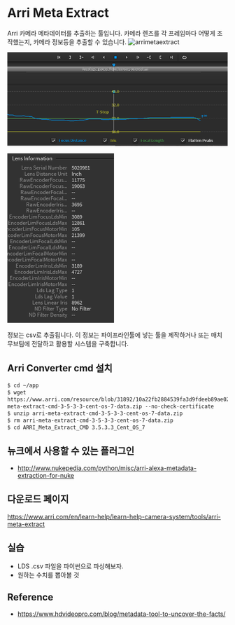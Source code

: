 # Arri Meta Extract
Arri 카메라 메타데이터를 추출하는 툴입니다.
카메라 렌즈를 각 프레임마다 어떻게 조작했는지, 카메라 정보등을 추출할 수 있습니다.
![arrimetaextract](https://cdn.hdvideopro.com/2018/11/GunchBlog-2018-38-data.jpg)

![lds01](../figures/lds01.png)

![lds02](../figures/lds02.png)

정보는 csv로 추출됩니다. 
이 정보는 파이프라인툴에 넣는 툴을 제작하거나 또는 매치무브팀에 전달하고 활용할 시스템을 구축합니다.

## Arri Converter cmd 설치
```
$ cd ~/app
$ wget https://www.arri.com/resource/blob/31892/10a22fb2884539fa3d9fdeeb89ae026d/arri-meta-extract-cmd-3-5-3-3-cent-os-7-data.zip --no-check-certificate
$ unzip arri-meta-extract-cmd-3-5-3-3-cent-os-7-data.zip
$ rm arri-meta-extract-cmd-3-5-3-3-cent-os-7-data.zip
$ cd ARRI_Meta_Extract_CMD 3.5.3.3_Cent_OS_7
```
## 뉴크에서 사용할 수 있는 플러그인
- http://www.nukepedia.com/python/misc/arri-alexa-metadata-extraction-for-nuke

## 다운로드 페이지
https://www.arri.com/en/learn-help/learn-help-camera-system/tools/arri-meta-extract

## 실습
- LDS .csv 파일을 파이썬으로 파싱해보자.
- 원하는 수치를 뽑아볼 것

## Reference
- https://www.hdvideopro.com/blog/metadata-tool-to-uncover-the-facts/